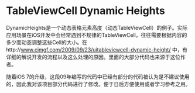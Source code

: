 TableViewCell Dynamic Heights
=============================

DynamicHeights是一个动态表格元素高度（动态TableViewCell）的例子。实际应用场景在iOS开发中会经常遇到不规律的TableViewCell，往往需要根据内容的多少而动态调整这些Cell的大小。在http://www.cimgf.com/2009/09/23/uitableviewcell-dynamic-height/ 中，有详细的解说开发的流程以及这么处理的原因。里面的大部分代码也来源于这位作者。

随着iOS 7的升级，这段09年编写的代码中已经有部分的代码被认为是不建议使用的，因此我对该项目部分代码进行了修改。便于日后方便使用或者学习参考之用。


